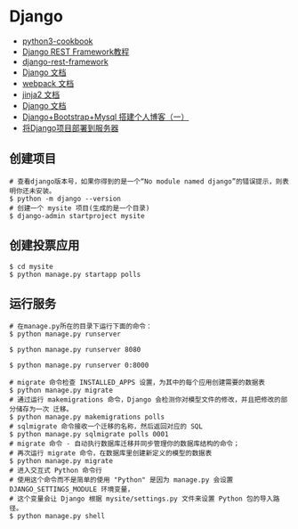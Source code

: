 # Django 
- [python3-cookbook](https://python3-cookbook.readthedocs.io/zh_CN/latest/chapters/p01_data_structures_algorithms.html)  
- [Django REST Framework教程](https://www.django.cn/course/show-20.html)  
- [django-rest-framework](https://www.django-rest-framework.org/)  
- [Django 文档](https://docs.djangoproject.com/zh-hans/2.2/)
- [webpack 文档](https://www.webpackjs.com/concepts/)
- [jinja2 文档](http://docs.jinkan.org/docs/jinja2/)
- [Django 文档](https://code.ziqiangxuetang.com/django/django-nginx-deploy.html)
- [Django+Bootstrap+Mysql 搭建个人博客（一）](https://www.cnblogs.com/derek1184405959/p/9060981.html)
- [将Django项目部署到服务器](https://www.jianshu.com/p/36ef6557c910)



## 创建项目
```
# 查看django版本号，如果你得到的是一个“No module named django”的错误提示，则表明你还未安装。
$ python -m django --version
# 创建一个 mysite 项目(生成的是一个目录)
$ django-admin startproject mysite
```

## 创建投票应用
```buildoutcfg
$ cd mysite
$ python manage.py startapp polls
```

## 运行服务
```buildoutcfg
# 在manage.py所在的目录下运行下面的命令：
$ python manage.py runserver

$ python manage.py runserver 8080

$ python manage.py runserver 0:8000
```

```buildoutcfg
# migrate 命令检查 INSTALLED_APPS 设置，为其中的每个应用创建需要的数据表
$ python manage.py migrate
# 通过运行 makemigrations 命令，Django 会检测你对模型文件的修改，并且把修改的部分储存为一次 迁移。
$ python manage.py makemigrations polls
# sqlmigrate 命令接收一个迁移的名称，然后返回对应的 SQL
$ python manage.py sqlmigrate polls 0001
# migrate 命令 - 自动执行数据库迁移并同步管理你的数据库结构的命令；
# 再次运行 migrate 命令，在数据库里创建新定义的模型的数据表
$ python manage.py migrate
# 进入交互式 Python 命令行
# 使用这个命令而不是简单的使用 "Python" 是因为 manage.py 会设置 DJANGO_SETTINGS_MODULE 环境变量，
# 这个变量会让 Django 根据 mysite/settings.py 文件来设置 Python 包的导入路径。
$ python manage.py shell
```